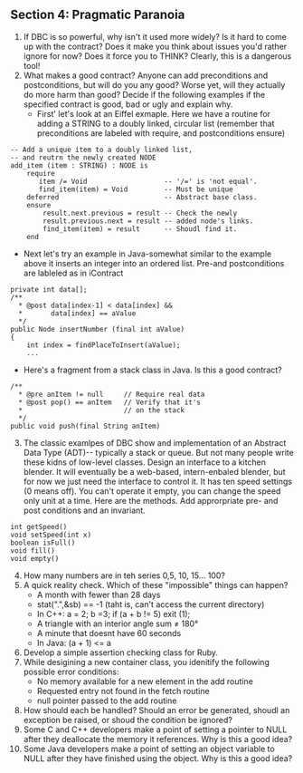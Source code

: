 ## Section 4: Pragmatic Paranoia

1. If DBC is so powerful, why isn't it used more widely?  Is it hard to come up with the contract?  Does it make you think about issues you'd rather ignore for now?  Does it force you to THINK?  Clearly, this is a dangerous tool!
2. What makes a good contract?  Anyone can add preconditions and postconditions, but will do you any good?  Worse yet, will they actually do more harm than good?  Decide if the following examples if the specified contract is good, bad or ugly and explain why.  
   * First' let's look at an Eiffel exmaple.  Here we have a routine for adding a STRING to a doubly linked, circular list (remember that preconditions are labeled with require, and postconditions ensure)
```
-- Add a unique item to a doubly linked list,
-- and reutrn the newly created NODE
add_item (item : STRING) : NODE is
    require
       item /= Void                   -- '/=' is 'not equal'.
       find_item(item) = Void         -- Must be unique
    deferred                          -- Abstract base class.
    ensure
        result.next.previous = result -- Check the newly
        result.previous.next = result -- added node's links.
        find_item(item) = result      -- Shoudl find it.
    end
```

* Next let's try an example in Java-somewhat similar to the example above it inserts an integer into an ordered list. Pre-and postconditions are lableled as in iContract

```
private int data[];
/**
  * @post data[index-1] < data[index] &&
  *       data[index] == aValue
  */
public Node insertNumber (final int aValue)
{
    int index = findPlaceToInsert(aValue);
    ...
```
* Here's a fragment from a stack class in Java.  Is this a good contract?

```
/**
  * @pre anItem != null     // Require real data
  * @post pop() == anItem   // Verify that it's
  *                         // on the stack
  */
public void push(final String anItem)
```
3. The classic examlpes of DBC show and implementation of an Abstract Data Type (ADT)-- typically a stack or queue.  But not many people write these kidns of low-level classes.  Design an interface to a kitchen blender.  It will eventually be a web-based, intern-enbaled blender, but for now we just need the interface to control it.  It has ten speed settings (0 means off).  You can't operate it empty, you can change the speed only unit at a time.  Here are the methods.  Add approrpriate pre- and post conditions and an invariant.
```
int getSpeed()
void setSpeed(int x)
boolean isFull()
void fill()
void empty()
```
4. How many numbers are in teh series 0,5, 10, 15... 100?
5. A quick reality check.  Which of these "impossible" things can happen?
    * A month with fewer than 28 days
    * stat(".",&sb) == -1 (taht is, can't access the current directory)
    * In C++: a = 2; b =3; if (a + b != 5) exit (1);
    * A triangle with an interior angle sum ≠ 180°
    * A minute that doesnt have 60 seconds
    * In Java: (a + 1) <= a
6. Develop a simple assertion checking class for Ruby.
7. While desigining a new container class, you idenitify the following possible error conditions:
    * No memory available for a new element in the add routine
    * Requested entry not found in the fetch routine
    * null pointer passed to the add routine
8. How should each be handled?  Should an error be generated, shoudl an exception be raised, or shoud the condition be ignored?
9. Some C and C++ developers make a point of setting a pointer to NULL after they deallocate the memory it references.  Why is this a good idea?
10. Some Java developers make a point of setting an object variable to NULL after they have finished using the object.  Why is this a good idea?
